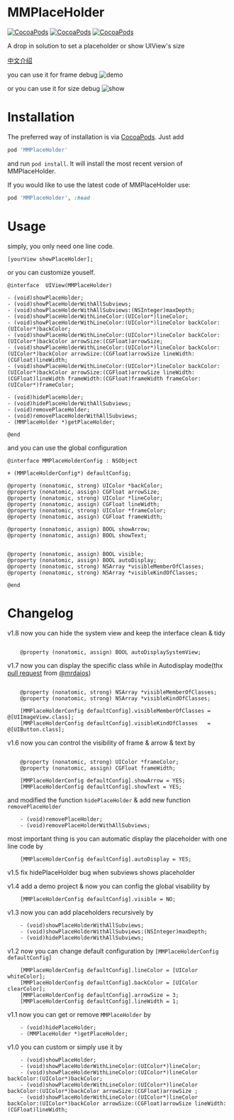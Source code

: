 MMPlaceHolder
=============
[![CocoaPods](https://img.shields.io/cocoapods/v/MMPlaceHolder.svg)]()
[![CocoaPods](https://img.shields.io/cocoapods/p/MMPlaceHolder.svg)]()
[![CocoaPods](https://img.shields.io/cocoapods/l/MMPlaceHolder.svg)]()

A drop in solution to set a placeholder or show UIView's size

[中文介绍](http://adad184.com/2014/08/21/kai-yuan-xiang-mu-mmplaceholder/)

you can use it for frame debug
![demo](https://raw.githubusercontent.com/adad184/MMPlaceHolder/master/Screenshot/screenshot2.PNG)

or you can use it for size debug
![show](https://raw.githubusercontent.com/adad184/MMPlaceHolder/master/Screenshot/screenshot1.PNG)


Installation
============

The preferred way of installation is via [CocoaPods](http://cocoapods.org). Just add

```ruby
pod 'MMPlaceHolder'
```

and run `pod install`. It will install the most recent version of MMPlaceHolder.

If you would like to use the latest code of MMPlaceHolder use:

```ruby
pod 'MMPlaceHolder', :head
```

Usage
===============

simply, you only need one line code.

```objc
[yourView showPlaceHolder];
```


or you can customize youself.

```objc
@interface  UIView(MMPlaceHolder)

- (void)showPlaceHolder;
- (void)showPlaceHolderWithAllSubviews;
- (void)showPlaceHolderWithAllSubviews:(NSInteger)maxDepth;
- (void)showPlaceHolderWithLineColor:(UIColor*)lineColor;
- (void)showPlaceHolderWithLineColor:(UIColor*)lineColor backColor:(UIColor*)backColor;
- (void)showPlaceHolderWithLineColor:(UIColor*)lineColor backColor:(UIColor*)backColor arrowSize:(CGFloat)arrowSize;
- (void)showPlaceHolderWithLineColor:(UIColor*)lineColor backColor:(UIColor*)backColor arrowSize:(CGFloat)arrowSize lineWidth:(CGFloat)lineWidth;
- (void)showPlaceHolderWithLineColor:(UIColor*)lineColor backColor:(UIColor*)backColor arrowSize:(CGFloat)arrowSize lineWidth:(CGFloat)lineWidth frameWidth:(CGFloat)frameWidth frameColor:(UIColor*)frameColor;

- (void)hidePlaceHolder;
- (void)hidePlaceHolderWithAllSubviews;
- (void)removePlaceHolder;
- (void)removePlaceHolderWithAllSubviews;
- (MMPlaceHolder *)getPlaceHolder;

@end
```
	
	
and you can use the global configuration

```objc
@interface MMPlaceHolderConfig : NSObject

+ (MMPlaceHolderConfig*) defaultConfig;

@property (nonatomic, strong) UIColor *backColor;
@property (nonatomic, assign) CGFloat arrowSize;
@property (nonatomic, strong) UIColor *lineColor;
@property (nonatomic, assign) CGFloat lineWidth;
@property (nonatomic, strong) UIColor *frameColor;
@property (nonatomic, assign) CGFloat frameWidth;

@property (nonatomic, assign) BOOL showArrow;
@property (nonatomic, assign) BOOL showText;


@property (nonatomic, assign) BOOL visible;
@property (nonatomic, assign) BOOL autoDisplay;
@property (nonatomic, strong) NSArray *visibleMemberOfClasses;
@property (nonatomic, strong) NSArray *visibleKindOfClasses;

@end
```


Changelog
===============

v1.8  now you can hide the system view and keep the interface clean & tidy

```objc
    
	@property (nonatomic, assign) BOOL autoDisplaySystemView;

```

v1.7  now you can display the specific class while in Autodisplay mode(thx [pull request](https://github.com/adad184/MMPlaceHolder/pull/3) from [@mrdaios](https://github.com/mrdaios))

```objc
    
    @property (nonatomic, strong) NSArray *visibleMemberOfClasses;
    @property (nonatomic, strong) NSArray *visibleKindOfClasses;

    [MMPlaceHolderConfig defaultConfig].visibleMemberOfClasses = @[UIImageView.class];
    [MMPlaceHolderConfig defaultConfig].visibleKindOfClasses   = @[UIButton.class];

```

v1.6  now you can control the visibility of frame & arrow & text by

```objc

	@property (nonatomic, strong) UIColor *frameColor;
	@property (nonatomic, assign) CGFloat frameWidth;

	[MMPlaceHolderConfig defaultConfig].showArrow = YES;
	[MMPlaceHolderConfig defaultConfig].showText = YES;
```
and modified the function `hidePlaceHolder` & add new function `removePlaceHolder`
      
```objc
	- (void)removePlaceHolder;
	- (void)removePlaceHolderWithAllSubviews;
```
most important thing is you can automatic display the placeholder with one line code by
      
```objc
    [MMPlaceHolderConfig defaultConfig].autoDisplay = YES;
```


v1.5  fix hidePlaceHolder bug when subviews shows placeholder


v1.4  add a demo project & now you can config the global visability by

```objc
    [MMPlaceHolderConfig defaultConfig].visible = NO;
```
    

v1.3  now you can add placeholders recursively by

```objc
    - (void)showPlaceHolderWithAllSubviews;
    - (void)showPlaceHolderWithAllSubviews:(NSInteger)maxDepth;
    - (void)hidePlaceHolderWithAllSubviews;
```


v1.2  now you can change default configuration by `[MMPlaceHolderConfig defaultConfig]`

```objc
    [MMPlaceHolderConfig defaultConfig].lineColor = [UIColor whiteColor];
    [MMPlaceHolderConfig defaultConfig].backColor = [UIColor clearColor];
    [MMPlaceHolderConfig defaultConfig].arrowSize = 3;
    [MMPlaceHolderConfig defaultConfig].lineWidth = 1;
```


v1.1  now you can get or remove `MMPlaceHolder` by 

```objc
    - (void)hidePlaceHolder;
    - (MMPlaceHolder *)getPlaceHolder;
```


v1.0  you can custom or simply use it by

```objc
    - (void)showPlaceHolder;
    - (void)showPlaceHolderWithLineColor:(UIColor*)lineColor;
    - (void)showPlaceHolderWithLineColor:(UIColor*)lineColor backColor:(UIColor*)backColor;
    - (void)showPlaceHolderWithLineColor:(UIColor*)lineColor backColor:(UIColor*)backColor arrowSize:(CGFloat)arrowSize ;
    - (void)showPlaceHolderWithLineColor:(UIColor*)lineColor backColor:(UIColor*)backColor arrowSize:(CGFloat)arrowSize lineWidth:(CGFloat)lineWidth;
```



